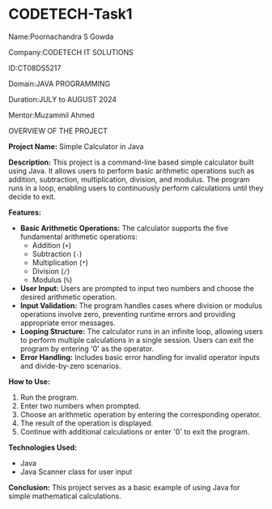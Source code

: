 # CODETECH-Task1

Name:Poornachandra S Gowda


Company:CODETECH IT SOLUTIONS


ID:CT08DS5217


Domain:JAVA PROGRAMMING


Duration:JULY to AUGUST 2024


Mentor:Muzammil Ahmed


OVERVIEW OF THE PROJECT

**Project Name:** Simple Calculator in Java

**Description:**
This project is a command-line based simple calculator built using Java. It allows users to perform basic arithmetic operations such as addition, subtraction, multiplication, division, and modulus. The program runs in a loop, enabling users to continuously perform calculations until they decide to exit.

**Features:**
- **Basic Arithmetic Operations:** The calculator supports the five fundamental arithmetic operations:
  - Addition (`+`)
  - Subtraction (`-`)
  - Multiplication (`*`)
  - Division (`/`)
  - Modulus (`%`)
- **User Input:** Users are prompted to input two numbers and choose the desired arithmetic operation.
- **Input Validation:** The program handles cases where division or modulus operations involve zero, preventing runtime errors and providing appropriate error messages.
- **Looping Structure:** The calculator runs in an infinite loop, allowing users to perform multiple calculations in a single session. Users can exit the program by entering '0' as the operator.
- **Error Handling:** Includes basic error handling for invalid operator inputs and divide-by-zero scenarios.

**How to Use:**
1. Run the program.
2. Enter two numbers when prompted.
3. Choose an arithmetic operation by entering the corresponding operator.
4. The result of the operation is displayed.
5. Continue with additional calculations or enter '0' to exit the program.

**Technologies Used:**
- Java
- Java Scanner class for user input

**Conclusion:**
This project serves as a basic example of using Java for simple mathematical calculations.
